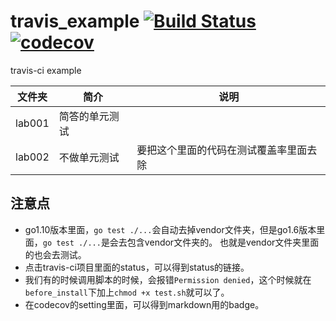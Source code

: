 # travis_example [![Build Status](https://travis-ci.org/liguoqinjim/travis_example.svg?branch=master)](https://travis-ci.org/liguoqinjim/travis_example) [![codecov](https://codecov.io/gh/liguoqinjim/leetcodeGo/branch/master/graph/badge.svg)](https://codecov.io/gh/liguoqinjim/leetcodeGo)
travis-ci example

|文件夹|简介|说明|
|---|---|---|
|lab001|简答的单元测试||
|lab002|不做单元测试|要把这个里面的代码在测试覆盖率里面去除|

## 注意点
 - go1.10版本里面，`go test ./...`会自动去掉vendor文件夹，但是go1.6版本里面，`go test ./...`是会去包含vendor文件夹的。
 也就是vendor文件夹里面的也会去测试。
 - 点击travis-ci项目里面的status，可以得到status的链接。
 - 我们有的时候调用脚本的时候，会报错`Permission denied`，这个时候就在`before_install`下加上`chmod +x test.sh`就可以了。
 - 在codecov的setting里面，可以得到markdown用的badge。